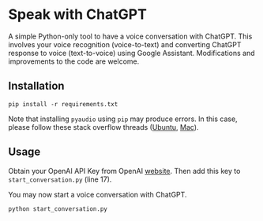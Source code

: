 # Speak with ChatGPT

A simple Python-only tool to have a voice conversation with ChatGPT. This involves your voice recognition (voice-to-text) and converting ChatGPT response to voice (text-to-voice) using Google Assistant. Modifications and improvements to the code are welcome.

## Installation

```
pip install -r requirements.txt
```

Note that installing `pyaudio` using `pip` may produce errors. In this case, please follow these stack overflow threads ([Ubuntu](https://stackoverflow.com/questions/48690984/portaudio-h-no-such-file-or-directory), [Mac](https://stackoverflow.com/questions/33851379/how-to-install-pyaudio-on-mac-using-python-3)).

## Usage

Obtain your OpenAI API Key from OpenAI [website](https://beta.openai.com/account/api-keys). Then add this key to `start_conversation.py` (line 17).

You may now start a voice conversation with ChatGPT.

```
python start_conversation.py
```
